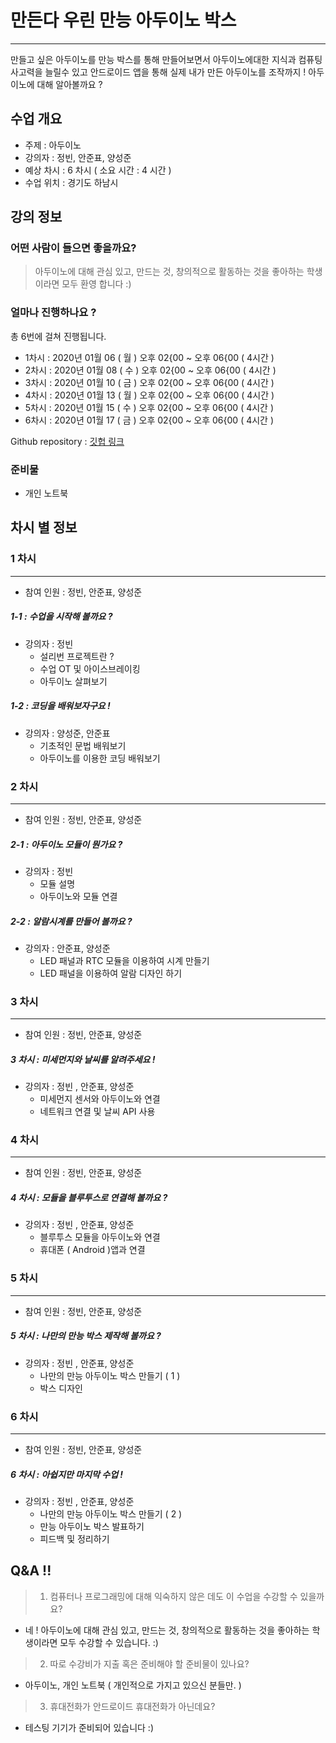 ﻿# 만든다 우린 만능 아두이노 박스
---

만들고 싶은 아두이노를 만능 박스를 통해 만들어보면서
아두이노에대한 지식과 컴퓨팅 사고력을 늘릴수 있고 안드로이드 앱을 통해
실제 내가 만든 아두이노를 조작까지 ! 아두이노에 대해 알아볼까요 ?

## 수업 개요

* 주제 : 아두이노
* 강의자 : 정빈, 안준표, 양성준
* 예상 차시 : 6 차시 ( 소요 시간 : 4 시간 )
* 수업 위치 : 경기도 하남시

## 강의 정보 

### 어떤 사람이 들으면 좋을까요?

> 아두이노에 대해 관심 있고, 만드는 것, 창의적으로 활동하는 것을 좋아하는 학생이라면 모두 환영 합니다 :) 

### 얼마나 진행하나요 ?

총 6번에 걸쳐 진행됩니다. 

* 1차시 : 2020년 01월 06 ( 월 ) 오후 02{00 ~ 오후 06{00 ( 4시간 )
* 2차시 : 2020년 01월 08 ( 수 ) 오후 02{00 ~ 오후 06{00 ( 4시간 )
* 3차시 : 2020년 01월 10 ( 금 ) 오후 02{00 ~ 오후 06{00 ( 4시간 )
* 4차시 : 2020년 01월 13 ( 월 ) 오후 02{00 ~ 오후 06{00 ( 4시간 )
* 5차시 : 2020년 01월 15 ( 수 ) 오후 02{00 ~ 오후 06{00 ( 4시간 )
* 6차시 : 2020년 01월 17 ( 금 ) 오후 02{00 ~ 오후 06{00 ( 4시간 )

Github repository :  [깃헙 링크](https://github.com/sullivan-boxino/Sullivan_Project)
### 준비물 

* 개인 노트북

## 차시 별 정보 

### 1 차시
---
* 참여 인원 : 정빈, 안준표, 양성준
##### 1-1 : 수업을 시작해 볼까요 ? 

* 강의자 : 정빈
    * 설리번 프로젝트란 ?   
    * 수업 OT 및 아이스브레이킹 
    * 아두이노 살펴보기 

##### 1-2 : 코딩을 배워보자구요 !
* 강의자 : 양성준, 안준표 
    * 기초적인 문법 배워보기
    * 아두이노를 이용한 코딩 배워보기

### 2 차시 
---
* 참여 인원 : 정빈, 안준표, 양성준
##### 2-1 : 아두이노 모듈이 뭔가요 ?
* 강의자 : 정빈 
    * 모듈 설명 
    * 아두이노와 모듈 연결 

##### 2-2 : 알람시계를 만들어 볼까요 ? 
* 강의자 : 안준표, 양성준
    * LED 패널과 RTC 모듈을 이용하여 시계 만들기
    * LED 패널을 이용하여 알람 디자인 하기

### 3 차시
--- 
* 참여 인원 : 정빈, 안준표, 양성준
##### 3 차시 : 미세먼지와 날씨를 알려주세요 ! 
* 강의자 : 정빈 , 안준표, 양성준
    * 미세먼지 센서와 아두이노와 연결
    * 네트워크 연결 및 날씨 API 사용

### 4 차시
---
* 참여 인원 : 정빈, 안준표, 양성준
##### 4 차시 : 모듈을 블루투스로 연결해 볼까요 ?
* 강의자 : 정빈 , 안준표, 양성준
    * 블루투스 모듈을 아두이노와 연결
    * 휴대폰 ( Android )앱과 연결

### 5 차시
---
* 참여 인원 : 정빈, 안준표, 양성준
##### 5 차시 : 나만의 만능 박스 제작해 볼까요 ?
* 강의자 : 정빈 , 안준표, 양성준
    * 나만의 만능 아두이노 박스 만들기 ( 1 )
    * 박스 디자인

### 6 차시 
---
* 참여 인원 : 정빈, 안준표, 양성준
##### 6 차시 : 아쉽지만 마지막 수업 !
* 강의자 : 정빈 , 안준표, 양성준
    * 나만의 만능 아두이노 박스 만들기 ( 2 )
    * 만능 아두이노 박스 발표하기
    * 피드백 및 정리하기

## Q&A !!

> 1. 컴퓨터나 프로그래밍에 대해 익숙하지 않은 데도 이 수업을 수강할 수 있을까요?
- 네 ! 아두이노에 대해 관심 있고, 만드는 것, 창의적으로 활동하는 것을 좋아하는 학생이라면 모두 수강할 수 있습니다. :)

> 2. 따로 수강비가 지출 혹은 준비해야 할 준비물이 있나요?
- 아두이노, 개인 노트북 ( 개인적으로 가지고 있으신 분들만. )

> 3. 휴대전화가 안드로이드 휴대전화가 아닌데요?
- 테스팅 기기가 준비되어 있습니다 :)